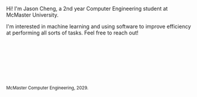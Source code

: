 Hi! I'm Jason Cheng, a 2nd year Computer Engineering student at McMaster University.

I'm interested in machine learning and using software to improve 
efficiency at performing all sorts of tasks. Feel free to reach out!
<!-- <img src="https://i.imgur.com/Ek1CAdL.png" style="width: 50%; height:auto;"> -->
<br />
<br />
<br />
<br />
<br />
<br />
<br />
<sub>McMaster Computer Engineering, 2029.</sub>
